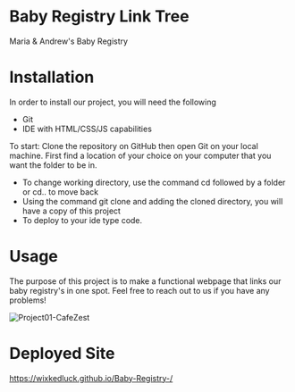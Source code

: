 # Baby Registry Link Tree
Maria & Andrew's Baby Registry


# Installation
In order to install our project, you will need the following

- Git
- IDE with HTML/CSS/JS capabilities 

To start: 
Clone the repository on GitHub then open Git on your local machine. First find a location of your choice on your computer that you want the folder to be in.
- To change working directory, use the command cd followed by a folder or cd.. to move back  
- Using the command git clone and adding the cloned directory, you will have a copy of this project
- To deploy to your ide type code. 

# Usage 
The purpose of this project is to make a functional webpage that links our baby registry's in one spot. Feel free to reach out to us if you have any problems!


![Project01-CafeZest](./images/image0.png)

# Deployed Site 

https://wixkedluck.github.io/Baby-Registry-/

